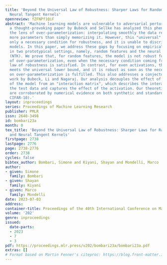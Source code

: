 ```yaml
---
title: 'Beyond the Universal Law of Robustness: Sharper Laws for Random Features and
  Neural Tangent Kernels'
openreview: fZFNPf1QiF
abstract: 'Machine learning models are vulnerable to adversarial perturbations, and
  a thought-provoking paper by Bubeck and Sellke has analyzed this phenomenon through
  the lens of over-parameterization: interpolating smoothly the data requires significantly
  more parameters than simply memorizing it. However, this "universal" law provides
  only a necessary condition for robustness, and it is unable to discriminate between
  models. In this paper, we address these gaps by focusing on empirical risk minimization
  in two prototypical settings, namely, random features and the neural tangent kernel
  (NTK). We prove that, for random features, the model is not robust for any degree
  of over-parameterization, even when the necessary condition coming from the universal
  law of robustness is satisfied. In contrast, for even activations, the NTK model
  meets the universal lower bound, and it is robust as soon as the necessary condition
  on over-parameterization is fulfilled. This also addresses a conjecture in prior
  work by Bubeck, Li and Nagaraj. Our analysis decouples the effect of the kernel
  of the model from an "interaction matrix", which describes the interaction with
  the test data and captures the effect of the activation. Our theoretical results
  are corroborated by numerical evidence on both synthetic and standard datasets (MNIST,
  CIFAR-10).'
layout: inproceedings
series: Proceedings of Machine Learning Research
publisher: PMLR
issn: 2640-3498
id: bombari23a
month: 0
tex_title: 'Beyond the Universal Law of Robustness: Sharper Laws for Random Features
  and Neural Tangent Kernels'
firstpage: 2738
lastpage: 2776
page: 2738-2776
order: 2738
cycles: false
bibtex_author: Bombari, Simone and Kiyani, Shayan and Mondelli, Marco
author:
- given: Simone
  family: Bombari
- given: Shayan
  family: Kiyani
- given: Marco
  family: Mondelli
date: 2023-07-03
address: 
container-title: Proceedings of the 40th International Conference on Machine Learning
volume: '202'
genre: inproceedings
issued:
  date-parts:
  - 2023
  - 7
  - 3
pdf: https://proceedings.mlr.press/v202/bombari23a/bombari23a.pdf
extras: []
# Format based on Martin Fenner's citeproc: https://blog.front-matter.io/posts/citeproc-yaml-for-bibliographies/
---
```

